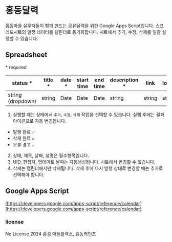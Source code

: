 # 홍동달력

홍동마을 실무자들이 함께 만드는 공유달력을 위한 Google Apps Script입니다. 스프레드시트의 일정 데이터를 캘린더로 동기화합니다. 시트에서 추가, 수정, 삭제를 일괄 실행할 수 있습니다.

## Spreadsheet

\* required

| status \*         | title \* | date \* | start time | end time | description \* | link   | location | UID    | creators | update date |
| ----------------- | -------- | ------- | ---------- | -------- | -------------- | ------ | -------- | ------ | -------- | ----------- |
| string (dropdown) | string   | Date    | Date       | Date     | string         | string | string   | string | string   | Date        |

1. 실행할 때는 상태에서 `추가`, `수정`, `삭제` 작업을 선택할 수 있습니다. 실행 후에는 결과 아이콘으로 자동 변경됩니다.

- 발행 완료 `✅`
- 삭제 완료 `☑️`
- 오류 경고 `⚠️`

2. 상태, 제목, 날짜, 설명은 필수항목입니다.
3. UID, 편집자, 업데이트 날짜는 자동생성됩니다. 시트에서 변경할 수 없습니다.
4. 삭제는 캘린더에서만 삭제됩니다. 삭제 후에 다시 발행 상태로 변경할 때는 추가로 선택해야 합니다.

## Google Apps Script

[https://developers.google.com/apps-script/reference/calendar](https://developers.google.com/apps-script/reference/calendar)

### license

No License 2024 홍성 마을활력소, 홍동커먼즈

